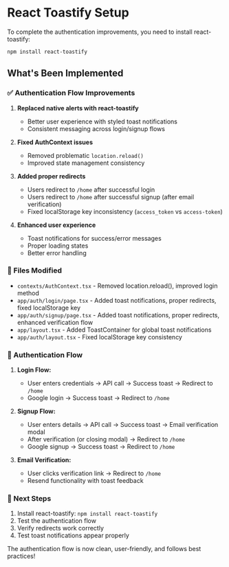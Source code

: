# React Toastify Setup

To complete the authentication improvements, you need to install react-toastify:

```bash
npm install react-toastify
```

## What's Been Implemented

### ✅ Authentication Flow Improvements

1. **Replaced native alerts with react-toastify**
   - Better user experience with styled toast notifications
   - Consistent messaging across login/signup flows

2. **Fixed AuthContext issues**
   - Removed problematic `location.reload()` 
   - Improved state management consistency

3. **Added proper redirects**
   - Users redirect to `/home` after successful login
   - Users redirect to `/home` after successful signup (after email verification)
   - Fixed localStorage key inconsistency (`access_token` vs `access-token`)

4. **Enhanced user experience**
   - Toast notifications for success/error messages
   - Proper loading states
   - Better error handling

### 🔧 Files Modified

- `contexts/AuthContext.tsx` - Removed location.reload(), improved login method
- `app/auth/login/page.tsx` - Added toast notifications, proper redirects, fixed localStorage key
- `app/auth/signup/page.tsx` - Added toast notifications, proper redirects, enhanced verification flow
- `app/layout.tsx` - Added ToastContainer for global toast notifications
- `app/auth/layout.tsx` - Fixed localStorage key consistency

### 🎯 Authentication Flow

1. **Login Flow:**
   - User enters credentials → API call → Success toast → Redirect to `/home`
   - Google login → Success toast → Redirect to `/home`

2. **Signup Flow:**
   - User enters details → API call → Success toast → Email verification modal
   - After verification (or closing modal) → Redirect to `/home`
   - Google signup → Success toast → Redirect to `/home`

3. **Email Verification:**
   - User clicks verification link → Redirect to `/home`
   - Resend functionality with toast feedback

### 🚀 Next Steps

1. Install react-toastify: `npm install react-toastify`
2. Test the authentication flow
3. Verify redirects work correctly
4. Test toast notifications appear properly

The authentication flow is now clean, user-friendly, and follows best practices!
